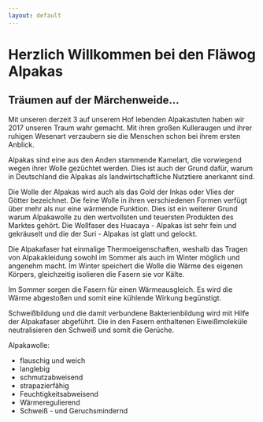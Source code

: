```yaml
---
layout: default
---
```


# Herzlich Willkommen bei den Fläwog Alpakas

## Träumen auf der Märchenweide...

Mit unseren derzeit 3 auf unserem Hof lebenden Alpakastuten haben wir 2017 unseren Traum wahr gemacht.
Mit ihren großen Kulleraugen und ihrer ruhigen Wesenart verzaubern sie die Menschen schon bei ihrem ersten Anblick.

Alpakas sind eine aus den Anden stammende Kamelart, die vorwiegend wegen ihrer Wolle gezüchtet
werden. Dies ist auch der Grund dafür, warum in Deutschland die Alpakas als landwirtschaftliche Nutztiere anerkannt sind.

Die Wolle der Alpakas wird auch als das Gold der Inkas oder Vlies der Götter bezeichnet.
Die feine Wolle in ihren verschiedenen Formen verfügt über mehr als nur eine wärmende Funktion.
Dies ist ein weiterer Grund warum Alpakawolle zu den wertvollsten und teuersten Produkten des
Marktes gehört. Die Wollfaser des Huacaya - Alpakas ist sehr fein und gekräuselt und die der
Suri - Alpakas ist glatt und gelockt.

Die Alpakafaser hat einmalige Thermoeigenschaften, weshalb das Tragen von Alpakakleidung sowohl im Sommer als auch im Winter möglich und angenehm macht.
Im Winter speichert die Wolle die Wärme des eigenen Körpers, gleichzeitig isolieren die Fasern sie vor Kälte.

Im Sommer sorgen die Fasern für einen Wärmeausgleich. Es wird die Wärme abgestoßen und somit eine kühlende Wirkung begünstigt.

Schweißbildung und die damit verbundene Bakterienbildung wird mit Hilfe der Alpakafaser abgeführt.
Die in den Fasern enthaltenen Eiweißmoleküle neutralisieren den Schweiß und somit die Gerüche.

Alpakawolle:
* flauschig und weich
* langlebig
* schmutzabweisend
* strapazierfähig
* Feuchtigkeitsabweisend
* Wärmeregulierend
* Schweiß - und Geruchsmindernd